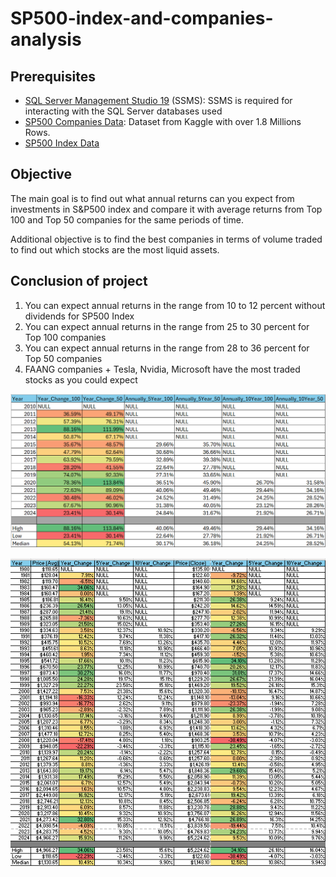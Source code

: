 # SP500-index-and-companies-analysis

## Prerequisites
- [SQL Server Management Studio 19](https://learn.microsoft.com/en-us/sql/ssms/download-sql-server-management-studio-ssms?view=sql-server-ver16) (SSMS): SSMS is required for interacting with the SQL Server databases used
- [SP500 Companies Data](https://www.kaggle.com/datasets/andrewmvd/sp-500-stocks?select=sp500_stocks.csv): Dataset from Kaggle with over 1.8 Millions Rows.
- [SP500 Index Data](https://www.investing.com/indices/us-spx-500-historical-data)

## Objective
The main goal is to find out what annual returns can you expect from investments in S&P500 index and compare it with average returns from Top 100 and Top 50 companies for the same periods of time. 

Additional objective is to find the best companies in terms of volume traded to find out which stocks are the most liquid assets.

## Conclusion of project
1. You can expect annual returns in the range from 10 to 12 percent without dividends for SP500 Index
2. You can expect annual returns in the range from 25 to 30 percent for Top 100 companies
3. You can expect annual returns in the range from 28 to 36 percent for Top 50 companies
4. FAANG companies + Tesla, Nvidia, Microsoft have the most traded stocks as you could expect

![Top100&50_companies_results](https://github.com/DZA-Mirai/SP500-index-and-companies-analysis/blob/main/Top100%2650_companies_results.png)

![S&P500_index_results](https://github.com/DZA-Mirai/SP500-index-and-companies-analysis/blob/main/S%26P500_index_results.png)
